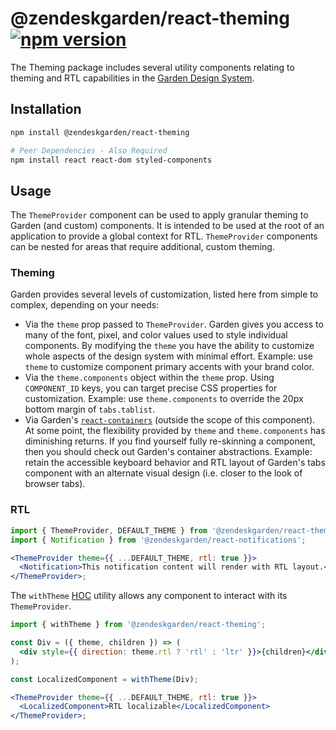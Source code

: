 # @zendeskgarden/react-theming [![npm version](https://flat.badgen.net/npm/v/@zendeskgarden/react-theming)](https://www.npmjs.com/package/@zendeskgarden/react-theming)

The Theming package includes several utility components relating to theming
and RTL capabilities in the [Garden Design System](https://zendeskgarden.github.io/).

## Installation

```sh
npm install @zendeskgarden/react-theming

# Peer Dependencies - Also Required
npm install react react-dom styled-components
```

## Usage

The `ThemeProvider` component can be used to apply granular theming to Garden
(and custom) components. It is intended to be used at the root of an
application to provide a global context for RTL. `ThemeProvider` components
can be nested for areas that require additional, custom theming.

### Theming

Garden provides several levels of customization, listed here from simple to
complex, depending on your needs:

- Via the `theme` prop passed to `ThemeProvider`. Garden gives you access to
  many of the font, pixel, and color values used to style individual
  components. By modifying the `theme` you have the ability to customize whole
  aspects of the design system with minimal effort. Example: use `theme` to
  customize component primary accents with your brand color.
- Via the `theme.components` object within the `theme` prop. Using
  `COMPONENT_ID` keys, you can target precise CSS properties for
  customization. Example: use `theme.components` to override the 20px
  bottom margin of `tabs.tablist`.
- Via Garden's
  [`react-containers`](https://github.com/zendeskgarden/react-containers)
  (outside the scope of this component). At some point, the flexibility
  provided by `theme` and `theme.components` has diminishing returns. If you
  find yourself fully re-skinning a component, then you should check out
  Garden's container abstractions. Example: retain the accessible keyboard
  behavior and RTL layout of Garden's tabs component with an alternate visual
  design (i.e. closer to the look of browser tabs).

### RTL

```jsx static
import { ThemeProvider, DEFAULT_THEME } from '@zendeskgarden/react-theming';
import { Notification } from '@zendeskgarden/react-notifications';

<ThemeProvider theme={{ ...DEFAULT_THEME, rtl: true }}>
  <Notification>This notification content will render with RTL layout.</Notification>
</ThemeProvider>;
```

The `withTheme` [HOC](https://reactjs.org/docs/higher-order-components.html)
utility allows any component to interact with its `ThemeProvider`.

```jsx static
import { withTheme } from '@zendeskgarden/react-theming';

const Div = ({ theme, children }) => (
  <div style={{ direction: theme.rtl ? 'rtl' : 'ltr' }}>{children}</div>
);

const LocalizedComponent = withTheme(Div);

<ThemeProvider theme={{ ...DEFAULT_THEME, rtl: true }}>
  <LocalizedComponent>RTL localizable</LocalizedComponent>
</ThemeProvider>;
```
